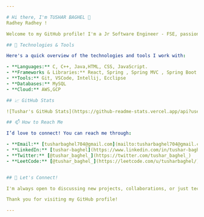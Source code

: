 ```yaml
---

# Hi there, I'm TUSHAR BAGHEL 👋
Radhey Radhey !

Welcome to my GitHub profile! I'm a Jr Software Engineer - FSE, passionate about Software development. Here, you'll find a collection of my projects, contributions, and repositories that reflect my work and interests in Software engineering and java full stack development.

## 🔧 Technologies & Tools

Here's a quick overview of the technologies and tools I work with:

- **Languages:** C, C++, Java,HTML, CSS, JavaScript.
- **Frameworks & Libraries:** React, Spring , Spring MVC , Spring Boot
- **Tools:** Git, VSCode, Intellij, Ecclipse
- **Databases:** MySQL
- **Cloud:** AWS,GCP

## 📈 GitHub Stats

![Tushar's GitHub Stats](https://github-readme-stats.vercel.app/api?username=tushar-baghel&show_icons=true&hide_title=true&hide=prs&count_private=true&theme=dark)

## 📫 How to Reach Me

I’d love to connect! You can reach me through:

- **Email:** [tusharbaghel704@gmail.com](mailto:tusharbaghel704@gmail.com)
- **LinkedIn:** [tushar-baghel](https://www.linkedin.com/in/tushar-baghel/)
- **Twitter:** [@tushar_baghel_](https://twitter.com/tushar_baghel_)
- **LeetCode:** [@tushar_baghel_](https://leetcode.com/u/tusharbaghel/)


## 💬 Let's Connect!

I'm always open to discussing new projects, collaborations, or just tech in general. Feel free to reach out or drop a message !

Thank you for visiting my GitHub profile! 

---
```


